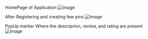 HomePage of Application 
![image](https://github.com/user-attachments/assets/7f6a97d6-3c7f-4cb1-9399-8420ee7ad767)


After Registering and creating few pins
![image](https://github.com/user-attachments/assets/b27dfe0e-c142-4b6e-ade7-6750d4d398cb)

PopUp marker Where the descriprion, review, and rating are present
![image](https://github.com/user-attachments/assets/7d89564e-0d0a-4af1-881a-26c742f512e1)

